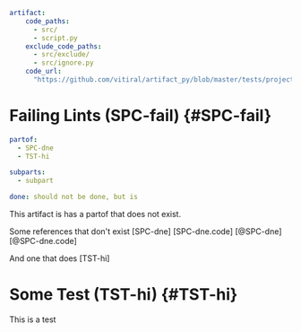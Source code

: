 ```yaml @
artifact:
    code_paths:
      - src/
      - script.py
    exclude_code_paths:
      - src/exclude/
      - src/ignore.py
    code_url:
      "https://github.com/vitiral/artifact_py/blob/master/tests/projects/lints/{file}#L{line}"
```

# Failing Lints (SPC-fail) {#SPC-fail}
```yaml @
partof:
  - SPC-dne
  - TST-hi

subparts:
  - subpart

done: should not be done, but is
```
This artifact is has a partof that does not exist.

Some references that don't exist
[SPC-dne]
[SPC-dne.code]
[@SPC-dne]
[@SPC-dne.code]

And one that does
[TST-hi]


# Some Test (TST-hi) {#TST-hi}
This is a test

[SPC-away]: https://this.goes.away.com
[SPC-away.subpart]: https://this.goes.away.com
